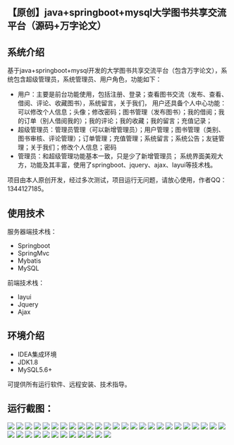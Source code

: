## 【原创】java+springboot+mysql大学图书共享交流平台（源码+万字论文）

## 系统介绍

基于java+springboot+mysql开发的大学图书共享交流平台（包含万字论文），系统包含超级管理员，系统管理员、用户角色，功能如下：
- 用户：主要是前台功能使用，包括注册、登录；查看图书交流（发布、查看、借阅、评论、收藏图书），系统留言，关于我们，
用户还具备个人中心功能：可以修改个人信息；头像；修改密码；图书管理（发布图书）；我的借阅；我的订单（别人借阅我的）；我的评论；我的收藏；我的留言；充值记录；
- 超级管理员：管理员管理（可以新增管理员）；用户管理；图书管理（类别、图书审核、评论管理）；订单管理；充值管理；系统留言；系统公告；友链管理；关于我们；修改个人信息；密码
- 管理员：和超级管理功能基本一致，只是少了新增管理员；
系统界面美观大方，功能及其丰富，使用了springboot、jquery、ajax、layui等技术栈。

项目由本人原创开发，经过多次测试，项目运行无问题，请放心使用，作者QQ：1344127185。

## 使用技术

服务器端技术栈：

- Springboot
- SpringMvc
- Mybatis
- MySQL

前端技术栈：

- layui
- Jquery
- Ajax

## 环境介绍

- IDEA集成环境
- JDK1.8
- MySQL5.6+

可提供所有运行软件、远程安装、技术指导。

## 运行截图：
![](https://github.com/itcoderyhl/BookSharing/blob/main/images/2.png)
![](https://github.com/itcoderyhl/BookSharing/blob/main/images/3.png)
![](https://github.com/itcoderyhl/BookSharing/blob/main/images/4.png)
![](https://github.com/itcoderyhl/BookSharing/blob/main/images/5.png)
![](https://github.com/itcoderyhl/BookSharing/blob/main/images/6.png)
![](https://github.com/itcoderyhl/BookSharing/blob/main/images/7.png)
![](https://github.com/itcoderyhl/BookSharing/blob/main/images/8.png)
![](https://github.com/itcoderyhl/BookSharing/blob/main/images/9.png)
![](https://github.com/itcoderyhl/BookSharing/blob/main/images/10.png)
![](https://github.com/itcoderyhl/BookSharing/blob/main/images/11.png)
![](https://github.com/itcoderyhl/BookSharing/blob/main/images/12.png)
![](https://github.com/itcoderyhl/BookSharing/blob/main/images/13.png)
![](https://github.com/itcoderyhl/BookSharing/blob/main/images/14.png)
![](https://github.com/itcoderyhl/BookSharing/blob/main/images/15.png)
![](https://github.com/itcoderyhl/BookSharing/blob/main/images/16.png)
![](https://github.com/itcoderyhl/BookSharing/blob/main/images/17.png)
![](https://github.com/itcoderyhl/BookSharing/blob/main/images/18.png)
![](https://github.com/itcoderyhl/BookSharing/blob/main/images/19.png)
![](https://github.com/itcoderyhl/BookSharing/blob/main/images/20.png)
![](https://github.com/itcoderyhl/BookSharing/blob/main/images/21.png)
![](https://github.com/itcoderyhl/BookSharing/blob/main/images/22.png)
![](https://github.com/itcoderyhl/BookSharing/blob/main/images/23.png)
![](https://github.com/itcoderyhl/BookSharing/blob/main/images/24.png)
![](https://github.com/itcoderyhl/BookSharing/blob/main/images/25.png)
![](https://github.com/itcoderyhl/BookSharing/blob/main/images/26.png)
![](https://github.com/itcoderyhl/BookSharing/blob/main/images/27.png)
![](https://github.com/itcoderyhl/BookSharing/blob/main/images/28.png)
![](https://github.com/itcoderyhl/BookSharing/blob/main/images/29.png)
![](https://github.com/itcoderyhl/BookSharing/blob/main/images/30.png)
![](https://github.com/itcoderyhl/BookSharing/blob/main/images/31.png)
![](https://github.com/itcoderyhl/BookSharing/blob/main/images/32.png)
![](https://github.com/itcoderyhl/BookSharing/blob/main/images/33.png)
![](https://github.com/itcoderyhl/BookSharing/blob/main/images/34.png)
![](https://github.com/itcoderyhl/BookSharing/blob/main/images/35.png)
![](https://github.com/itcoderyhl/BookSharing/blob/main/images/36.png)
![](https://github.com/itcoderyhl/BookSharing/blob/main/images/37.png)
![](https://github.com/itcoderyhl/BookSharing/blob/main/images/38.png)
